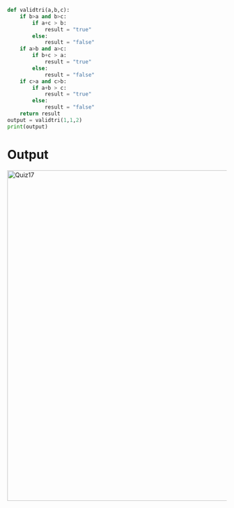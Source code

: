 ```py
def validtri(a,b,c):
    if b>a and b>c:
        if a+c > b:
            result = "true"
        else:
            result = "false"
    if a>b and a>c:
        if b+c > a:
            result = "true"
        else:
            result = "false"
    if c>a and c>b:
        if a+b > c:
            result = "true"
        else:
            result = "false"
    return result
output = validtri(1,1,2)
print(output)
```
# Output
<img width="759" alt="Quiz17" src="https://user-images.githubusercontent.com/82266864/144793917-1091c2c2-853b-4750-ac6e-d0ba03f98c4a.png">
